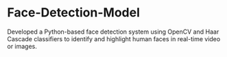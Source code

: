 # Face-Detection-Model
Developed a Python-based face detection system using OpenCV and Haar Cascade classifiers to identify and highlight human faces in real-time video or images.
